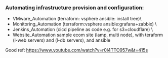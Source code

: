### Automating infrastructure provision and configuration:
- VMware_Automation (terraform: vsphere ansible: install tree)\
- Monitoring_Automation (terraform:vsphere ansible:grafana+zabbix) \
- Jenkins_Automation (cicd pipeline as code e.g. for s3+cloudflare) \
- Website_Automation sample ecom site (lamp, multi node), with teraform (l-web servers) and (l-db servers), and ansible

Good ref: https://www.youtube.com/watch?v=r0I4TTO957w&t=415s

